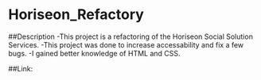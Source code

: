 # Horiseon_Refactory

##Description 
-This project is a refactoring of the Horiseon Social Solution Services.
-This project was done to increase accessability and fix a few bugs.
-I gained better knowledge of HTML and CSS.

##Link:

